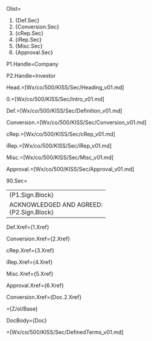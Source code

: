Olist=<ol><li>{Def.Sec}<li>{Conversion.Sec}<li>{cRep.Sec}<li>{iRep.Sec}<li>{Misc.Sec}<li>{Approval.Sec}</ol>

P1.Handle=Company

P2.Handle=Investor

Head.=[Wx/co/500/KISS/Sec/Heading_v01.md]

0.=[Wx/co/500/KISS/Sec/Intro_v01.md]

Def.=[Wx/co/500/KISS/Sec/Definition_v01.md]

Conversion.=[Wx/co/500/KISS/Sec/Conversion_v01.md]

cRep.=[Wx/co/500/KISS/Sec/cRep_v01.md]

iRep.=[Wx/co/500/KISS/Sec/iRep_v01.md]

Misc.=[Wx/co/500/KISS/Sec/Misc_v01.md]

Approval.=[Wx/co/500/KISS/Sec/Approval_v01.md]

90.Sec=<table><tr><td valign="top">{P1.Sign.Block}</td></tr><tr><td valign="top">ACKNOWLEDGED AND AGREED:<br>{P2.Sign.Block}</td></tr></table>

 Def.Xref={1.Xref}

Conversion.Xref={2.Xref}

cRep.Xref={3.Xref}

iRep.Xref={4.Xref}

Misc.Xref={5.Xref}

Approval.Xref={6.Xref}

Conversion.Xref={Doc.2.Xref}

=[Z/ol/Base]

DocBody={Doc}

=[Wx/co/500/KISS/Sec/DefinedTerms_v01.md]